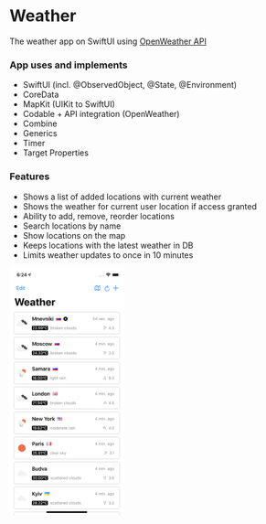 # Weather
The weather app on SwiftUI using [OpenWeather API](https://openweathermap.org/api)

### App uses and implements
* SwiftUI (incl. @ObservedObject, @State, @Environment)
* CoreData
* MapKit (UIKit to SwiftUI)
* Codable + API integration (OpenWeather)
* Combine
* Generics
* Timer
* Target Properties

### Features
* Shows a list of added locations with current weather
* Shows the weather for current user location if access granted
* Ability to add, remove, reorder locations
* Search locations by name
* Show locations on the map
* Keeps locations with the latest weather in DB
* Limits weather updates to once in 10 minutes

<img src="weather.png" alt="drawing" width="200"/>
